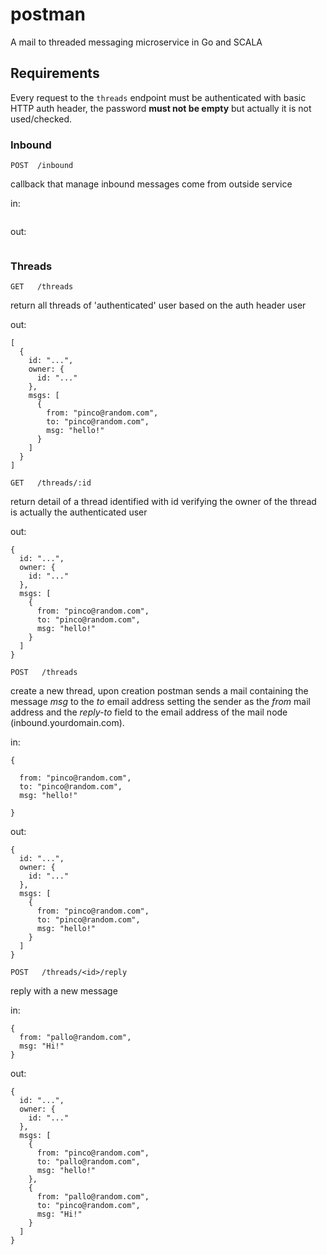 # postman 
A mail to threaded messaging microservice in Go and SCALA

## Requirements
Every request to the ```threads``` endpoint must be authenticated with basic HTTP auth header, the password **must not be empty** but actually it is not used/checked.
### Inbound
`POST  /inbound`

callback that manage inbound messages come from outside service

in:
``` 
```
out: 
``` 
```

### Threads
`GET   /threads`

return all threads of 'authenticated' user based on the auth header user

out: 
```
[
  {
    id: "...",
    owner: {
      id: "..."
    },
    msgs: [
      {
        from: "pinco@random.com",
        to: "pinco@random.com",
        msg: "hello!"
      }
    ]
  }
] 
```

`GET   /threads/:id`

return detail of a thread identified with id verifying the owner of the thread is actually the authenticated user

out: 
```  
{
  id: "...",
  owner: {
    id: "..."
  },
  msgs: [
    {
      from: "pinco@random.com",
      to: "pinco@random.com",
      msg: "hello!"
    }
  ]
}
```

`POST   /threads`

create a new thread, upon creation postman sends a mail containing the message *msg* to the *to* email address setting the sender as the *from* mail address and the *reply-to* field to the email address of the mail node (inbound.yourdomain.com).

in:
``` 
{
  
  from: "pinco@random.com",
  to: "pinco@random.com",
  msg: "hello!"
  
}
```
out: 
``` 
{
  id: "...",
  owner: {
    id: "..."
  },
  msgs: [
    {
      from: "pinco@random.com",
      to: "pinco@random.com",
      msg: "hello!"
    }
  ]
}
```

`POST   /threads/<id>/reply`

reply with a new message

in:
``` 
{
  from: "pallo@random.com",
  msg: "Hi!"
}
```
out: 
``` 
{
  id: "...",
  owner: {
    id: "..."
  },
  msgs: [
    {
      from: "pinco@random.com",
      to: "pallo@random.com",
      msg: "hello!"
    },
    {
      from: "pallo@random.com",
      to: "pinco@random.com",
      msg: "Hi!"
    }
  ]
}
```
